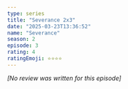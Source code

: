 ```yaml
---
type: series
title: "Severance 2x3"
date: "2025-03-23T13:36:52"
name: "Severance"
season: 2
episode: 3
rating: 4
ratingEmoji: ⭐️⭐️⭐️⭐️
---
```


*[No review was written for this episode]*
